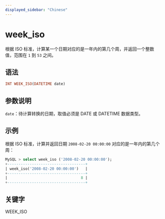 ```yaml
---
displayed_sidebar: "Chinese"
---
```


# week_iso



根据 ISO 标准，计算某一个日期对应的是一年内的第几个周，并返回一个整数值，范围在 `1` 到 `53` 之间。

## 语法

```Haskell
INT WEEK_ISO(DATETIME date)
```

## 参数说明

`date`：待计算转换的日期，取值必须是 DATE 或 DATETIME 数据类型。

## 示例

根据 ISO 标准，计算并返回日期 `2008-02-20 00:00:00` 对应的是一年内的第几个周：

```SQL
MySQL > select week_iso ('2008-02-20 00:00:00');
+-----------------------------------+
| week_iso('2008-02-20 00:00:00')   |
+-----------------------------------+
|                                 8 |
+-----------------------------------+
```

## 关键字

WEEK_ISO
